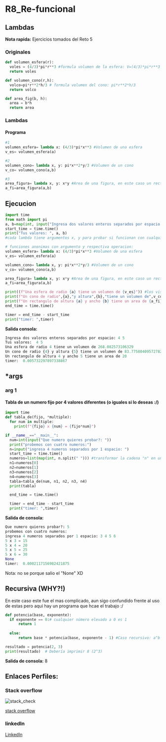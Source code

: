 # R8_Re-funcional
## Lambdas
**Nota rapida:** Ejercicios tomados del Reto 5

### Originales
```python
def volumen_esfera(r):
  voles = (4/3)*pi*r**3 #formula volumen de la esfera: V=(4/3)*pi*r**3
  return voles

def volumen_cono(r,h):
  volco=pi*r**2*h/3 # formula volumen del cono: pi*r**2*h/3
  return volco

def area_fig(b, h):
  area = b*h
  return area
```

### Lambdas
#### Programa
```python
#1
volumen_esfera= lambda x: (4/3)*pi*x**3 #Volumen de una esfera
v_es= volumen_esfera(a)

#2
volumen_cono= lambda x, y: pi*x**2*y/3 #Volumen de un cono
v_co= volumen_cono(a,b)

#3
area_figura= lambda x, y: x*y #Area de una figura, en este caso un rectangulo
a_fi=area_figura(a,b)

```

## Ejecucion
```python
import time 
from math import pi
a, b=map(int, input("Ingresa dos valores enteros separados por espacio: ").split())
start_time = time.time()
print("Tus valores: ", a, b)
#cada lambda tiene argumentos x, y para probar si funcionan con cualquier variable mas adelante

# funciones anonimas con argumento y respectiva operacion:
volumen_esfera= lambda x: (4/3)*pi*x**3 #Volumen de una esfera
v_es= volumen_esfera(a)

volumen_cono= lambda x, y: pi*x**2*y/3 #Volumen de un cono
v_co= volumen_cono(a,b)

area_figura= lambda x, y: x*y #Area de una figura, en este caso un rectangulo
a_fi=area_figura(a,b)

print((f"Una esfera de radio {a} tiene un volumen de {v_es}")) #los visto en clase de cadenas :)
print(f"Un cono de radio",{a},"y altura",{b},"tiene un volumen de",v_co)
print(f"Un rectangulo de altura {a} y ancho {b} tiene un area de {a_fi}")
end_time = time.time()

timer = end_time - start_time
print("timer: ",timer)
```
**Salida consola:**

```python
Ingresa dos valores enteros separados por espacio: 4 5
Tus valores:  4 5
Una esfera de radio 4 tiene un volumen de 268.082573106329
Un cono de radio {4} y altura {5} tiene un volumen de 83.77580409572782
Un rectangulo de altura 4 y ancho 5 tiene un area de 20
timer:  0.005732297897338867
```
## *args

### arg 1
#### Tabla de un numero fijo por 4 valores diferentes (o iguales si lo deseas :/)
```python
import time
def tabla_de(fijo, *multiple):
  for num in multiple:
    print(f"{fijo} x {num} = {fijo*num}")

if __name__=="__main__":
  num=int(input("Que numero quieres probar?: "))
  print("probemos con cuatro numeros:")
  n=input("ingresa 4 numeros separados por 1 espacio: ")
  start_time = time.time()
  numeros=list(map(int, n.split(" "))) #transformar la cadena "n" en una lista de 4 valores
  n1=numeros[0]
  n2=numeros[1]
  n3=numeros[2]
  n4=numeros[3]
  tabla=tabla_de(num, n1, n2, n3, n4)
  print(tabla)

  end_time = time.time()

  timer = end_time - start_time
  print("timer: ",timer)
```
**Salida de consola:**
```python
Que numero quieres probar?: 5
probemos con cuatro numeros:
ingresa 4 numeros separados por 1 espacio: 3 4 5 6
5 x 3 = 15
5 x 4 = 20
5 x 5 = 25
5 x 6 = 30
None
timer:  0.0002117156982421875
```
Nota: no se porque salio el "None" XD

## Recursiva (WHY?!)
En este caso este fue el mas complicado, aun sigo confundido frente al uso de estas pero aqui hay un programa que hcae el trabajo :/
```python
def potencia(base, exponente):
  if exponente == 0:# cualquier número elevado a 0 es 1
      return 1
  
  else:
      return base * potencia(base, exponente - 1) #Caso recursivo: a^b = a * a^(b-1)

resultado = potencia(2, 3)
print(resultado)  # Debería imprimir 8 (2^3)

```
**Salida de consola:**
8

## Enlaces Perfiles:
### Stack overflow
![stack_check](https://github.com/user-attachments/assets/e4f2f06f-f502-413f-83ce-cb2619cc6111)

[stack overflow](https://stackoverflow.com/users/29560901/felip-d1)

### linkedIn

[LinkedIn](https://www.linkedin.com/in/david-felipe-cortes-reyes-973201350/)

